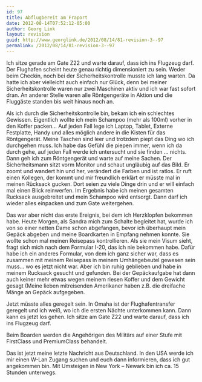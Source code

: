 ```yaml
---
id: 97
title: Abflugbereit am Fraport
date: 2012-08-14T07:52:12-05:00
author: Georg Link
layout: revision
guid: http://www.georglink.de/2012/08/14/81-revision-3--97
permalink: /2012/08/14/81-revision-3--97
---
```

Ich sitze gerade am Gate Z22 und warte darauf, dass ich ins Flugzeug darf. Der Flughafen scheint heute genau richtig dimensioniert zu sein. Weder beim Checkin, noch bei der Sicherheitskontrolle musste ich lang warten. Da hatte ich aber vielleicht auch einfach nur Glück, denn bei meiner Sicherheitskontrolle waren nur zwei Maschinen aktiv und ich war fast sofort dran. An anderer Stelle waren alle Röntgengeräte in Aktion und die Fluggäste standen bis weit hinaus noch an.

Als ich durch die Sicherheitskontrolle bin, bekam ich ein schlechtes Gewissen. Eigentlich wollte ich mein Schampoo (mehr als 100ml) vorher in den Koffer packen&#8230; Auf jeden Fall lege ich Laptop, Tablet, Externe Festplatte, Handy und alles möglich andere in die Kisten für das Röntgengerät. Meine Taschen sind leer und trotzdem piept das Ding wo ich durchgehen muss. Ich habe das Gefühl die piepen immer, wenn ich da durch gehe, auf jeden Fall werde ich untersucht und sie finden &#8230; nichts. Dann geh ich zum Röntgengerät und warte auf meine Sachen. Der Sicherheitsmann sitzt vorm Monitor und schaut ungläubig auf das Bild. Er zoomt und wandert hin und her, verändert die Farben und ist ratlos. Er ruft einen Kollegen, der kommt und mir freundlich erklärt er müsste mal in meinen Rücksack gucken. Dort seien zu viele Dinge drin und er will einfach mal einen Blick reinwerfen. Im Ergebnis habe ich meinen gesamten Rucksack ausgebreitet und mein Schampoo wird entsorgt. Dann darf ich wieder alles einpacken und zum Gate weitergehen.

Das war aber nicht das erste Ereignis, bei dem ich Herzklopfen bekommen habe. Heute Morgen, als Sandra mich zum Schalte begleitet hat, wurde ich von so einer netten Dame schon abgefangen, bevor ich überhaupt mein Gepäck abgeben und meine Boardkarten in Empfang nehmen konnte. Sie wollte schon mal meinen Reisepass kontrollieren. Als sie mein Visum sieht, fragt sich mich nach dem Formular I-20, das ich nie bekommen habe. Dafür habe ich ein anderes Formular, von dem ich ganz sicher war, dass es zusammen mit meinem Reisepass in meinem Umhängebeutel gewesen sein muss&#8230; wo es jetzt nicht war. Aber ich bin ruhig geblieben und habe in meinem Rucksack gesucht und gefunden. Bei der Gepäckaufgabe hat dann auch keiner mehr etwas wegen meinem riesen Koffer und dem Gewicht gesagt (Meine lieben mitreisenden Amerikaner haben z.B. die dreifache Mänge an Gepäck aufgegeben.

Jetzt müsste alles geregelt sein. In Omaha ist der Flughafentransfer geregelt und ich weiß, wo ich die ersten Nächte unterkommen kann. Dann kann es jetzt los gehen. Ich sitze am Gate Z22 und warte darauf, dass ich ins Flugzeug darf.

Beim Boarden werden die Angehörigen des Militärs auf einer Stufe mit FirstClass und PremiumClass behandelt.

Das ist jetzt meine letzte Nachricht aus Deutschland. In den USA werde ich mir einen W-Lan Zugang suchen und euch dann informieren, dass ich gut angekommen bin. Mit Umsteigen in New York &#8211; Newark bin ich ca. 15 Stunden unterwegs.